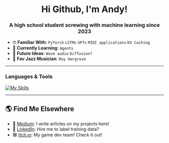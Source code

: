 <h1 align="center">Hi Github, I'm Andy!</h1>
<h3 align="center">A high school student screwing with machine learning since 2023</h3>

- :nerd_face: **Familiar With**: `PyTorch` `LSTMs` `GPTs` `MIDI applications` `KV Caching`
- :brain: **Currently Learning**: `Agents`
- :dart: **Future Ideas**: `Wave audio` `Diffusion?`
- :trumpet: **Fav Jazz Musician**: `Roy Hargrove`

---

### Languages & Tools
[![My Skills](https://skillicons.dev/icons?i=py,pytorch,html,js,css,java,processing)](https://skillicons.dev)  

---

## :earth_americas: Find Me Elsewhere
- :pencil: [Medium](https://medium.com/@andyyy.yuuu): I write articles on my projects here!
- :link: [LinkedIn](https://www.linkedin.com/in/andyyy-yuuu/): Hire me to label training data? 
- :blue_square: [Itch.io](https://blue-square.itch.io): My game dev team! Check it out!
